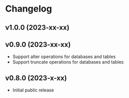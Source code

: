 # Changelog

## v1.0.0 (2023-xx-xx)

## v0.9.0 (2023-xx-xx)
- Support alter operations for databases and tables
- Support truncate operations for databases and tables

## v0.8.0 (2023-x-xx)
- Initial public release  
